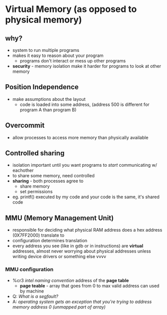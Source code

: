 # Virtual Memory (as opposed to physical memory)
## why?
* system to run multiple programs
* makes it easy to reason about your program
    * programs don't interact or mess up other programs
* **security** - memory isolation make it harder for programs to look at other memory

## Position Independence
* make assumptions about the layout
    * code is loaded into some address, (address 500 is different for program A than program B)

## Overcommit
* allow processes to access more memory than physically available 

## Controlled sharing
* isolation important until you want programs to *start* communicating w/ eachother
* to share some memory, need controlled
* **sharing** - both processes agree to
    * share memory
    * set permissions
* eg. printf() executed by my code and your code is the same, it's shared code

## MMU (Memory Management Unit)
 * responsible for deciding what physical RAM address does a hex address (0X7FF2000) translate to
 * configuration determines translation
 * every address you see (like in gdb or in instructions) are **virtual** addresses, almost never worrying about physical addresses unless writing device drivers or something else vvvv

 ### MMU configuration
 * %cr3 *intel naming convention* address of the **page table**
    * **page teable** - array that goes from 0 to max valid address can used by machine
* Q: *What is a segfault?*
* A: *operating system gets an exception that you're trying to address memory address 0 (unmapped part of array)*